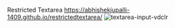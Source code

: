 Restricted Textarea
https://abhishekjupalli-1409.github.io/restrictedtextarea/
![textarea-input-vdclr](https://github.com/user-attachments/assets/1ad9cf20-af03-4811-a542-071755299b21)
